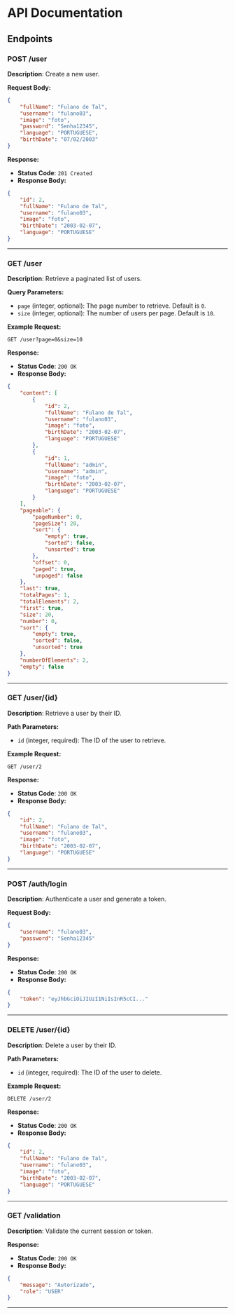 # API Documentation

## Endpoints

### POST /user

**Description**: Create a new user.

**Request Body:**
```json
{
    "fullName": "Fulano de Tal",
    "username": "fulano03",
    "image": "foto",
    "password": "Senha12345",
    "language": "PORTUGUESE",
    "birthDate": "07/02/2003"
}
```

**Response:**
- **Status Code**: `201 Created`
- **Response Body:**
```json
{
    "id": 2,
    "fullName": "Fulano de Tal",
    "username": "fulano03",
    "image": "foto",
    "birthDate": "2003-02-07",
    "language": "PORTUGUESE"
}
```

---

### GET /user

**Description**: Retrieve a paginated list of users.

**Query Parameters:**
- `page` (integer, optional): The page number to retrieve. Default is `0`.
- `size` (integer, optional): The number of users per page. Default is `10`.

**Example Request:**
```
GET /user?page=0&size=10
```

**Response:**
- **Status Code**: `200 OK`
- **Response Body:**
```json
{
    "content": [
        {
            "id": 2,
            "fullName": "Fulano de Tal",
            "username": "fulano03",
            "image": "foto",
            "birthDate": "2003-02-07",
            "language": "PORTUGUESE"
        },
        {
            "id": 1,
            "fullName": "admin",
            "username": "admin",
            "image": "foto",
            "birthDate": "2003-02-07",
            "language": "PORTUGUESE"
        }
    ],
    "pageable": {
        "pageNumber": 0,
        "pageSize": 20,
        "sort": {
            "empty": true,
            "sorted": false,
            "unsorted": true
        },
        "offset": 0,
        "paged": true,
        "unpaged": false
    },
    "last": true,
    "totalPages": 1,
    "totalElements": 2,
    "first": true,
    "size": 20,
    "number": 0,
    "sort": {
        "empty": true,
        "sorted": false,
        "unsorted": true
    },
    "numberOfElements": 2,
    "empty": false
}
```

---

### GET /user/{id}

**Description**: Retrieve a user by their ID.

**Path Parameters:**
- `id` (integer, required): The ID of the user to retrieve.

**Example Request:**
```
GET /user/2
```

**Response:**
- **Status Code**: `200 OK`
- **Response Body:**
```json
{
    "id": 2,
    "fullName": "Fulano de Tal",
    "username": "fulano03",
    "image": "foto",
    "birthDate": "2003-02-07",
    "language": "PORTUGUESE"
}
```

---

### POST /auth/login

**Description**: Authenticate a user and generate a token.

**Request Body:**
```json
{
    "username": "fulano03",
    "password": "Senha12345"
}
```

**Response:**
- **Status Code**: `200 OK`
- **Response Body:**
```json
{
    "token": "eyJhbGciOiJIUzI1NiIsInR5cCI..."
}
```

---

### DELETE /user/{id}

**Description**: Delete a user by their ID.

**Path Parameters:**
- `id` (integer, required): The ID of the user to delete.

**Example Request:**
```
DELETE /user/2
```

**Response:**
- **Status Code**: `200 OK`
- **Response Body:**
```json
{
    "id": 2,
    "fullName": "Fulano de Tal",
    "username": "fulano03",
    "image": "foto",
    "birthDate": "2003-02-07",
    "language": "PORTUGUESE"
}
```

---

### GET /validation

**Description**: Validate the current session or token.

**Response:**
- **Status Code**: `200 OK`
- **Response Body:**
```json
{
    "message": "Autorizado",
    "role": "USER"
}
```

---

